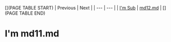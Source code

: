 [](PAGE TABLE START)
| Previous | Next |
| --- | --- |
| [I'm Sub](.) | [md12.md](md12.md) |
[](PAGE TABLE END)

# I'm md11.md